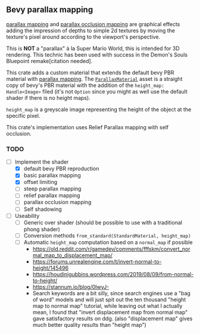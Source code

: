 ## Bevy parallax mapping

[parallax mapping] and [parallax occlusion mapping] are graphical effects
adding the impression of depths to simple 2d textures by moving the texture's
pixel around according to the viewport's perspective.

This is **NOT** a "parallax" à la Super Mario World, this is intended for 3D
rendering. This technic has been used with success in the Demon's Souls
Bluepoint remake[citation needed].

This crate adds a custom material that extends the default bevy PBR material
with [parallax mapping]. The [`ParallaxMaterial`] asset is a straight copy
of bevy's PBR material with the addition of the `height_map: Handle<Image>`
filed (it's not `Option` since you might as well use the default shader if
there is no height maps).

`height_map` is a greyscale image representing the height of the object at the
specific pixel.

This crate's implementation uses Relief Parallax mapping with self occlusion.

### TODO

- [ ] Implement the shader
  - [X] default bevy PBR reproduction
  - [X] basic parallax mapping
  - [X] offset limiting
  - [ ] steep parallax mapping
  - [ ] relief parallax mapping
  - [ ] parallax occlusion mapping
  - [ ] Self shadowing
- [ ] Useability
  - [ ] Generic over shader (should be possible to use with a
        traditional phong shader)
  - [ ] Conversion methods `from_standard(StandardMaterial, height_map)`
  - [ ] Automatic `height_map` computation based on a `normal_map` if possible
    - https://old.reddit.com/r/gamedev/comments/fffskm/convert_normal_map_to_displacement_map/
    - https://forums.unrealengine.com/t/invert-normal-to-height/145496
    - https://houdinigubbins.wordpress.com/2019/08/09/from-normal-to-height/
    - https://stannum.io/blog/0IwyJ-
    - Search keywords are a bit silly, since search engines use a "bag of word" models and will
      just spit out the ten thousand "height map to normal map" tutorial, while leaving out what
      I actually mean, I found that "invert displacement map from normal map" gave satisfactory
      results on ddg. (also "displacement map" gives much better quality results than "height map")

[parallax mapping]: https://en.wikipedia.org/wiki/Parallax_mapping
[parallax occlusion mapping]: https://en.wikipedia.org/wiki/Parallax_occlusion_mapping
[`ParallaxMaterial`]: https://docs.rs/bevy_mod_paramap/0.1.0/bevy_mod_paramap/struct.ParallaxMaterial.html
